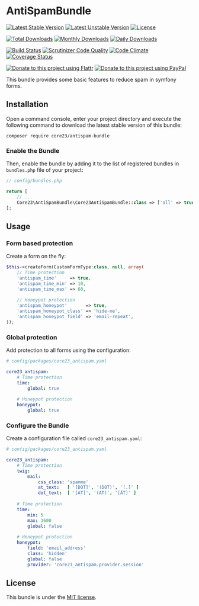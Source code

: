 AntiSpamBundle
==============
[![Latest Stable Version](https://poser.pugx.org/core23/antispam-bundle/v/stable)](https://packagist.org/packages/core23/antispam-bundle)
[![Latest Unstable Version](https://poser.pugx.org/core23/antispam-bundle/v/unstable)](https://packagist.org/packages/core23/antispam-bundle)
[![License](https://poser.pugx.org/core23/antispam-bundle/license)](LICENSE.md)

[![Total Downloads](https://poser.pugx.org/core23/antispam-bundle/downloads)](https://packagist.org/packages/core23/antispam-bundle)
[![Monthly Downloads](https://poser.pugx.org/core23/antispam-bundle/d/monthly)](https://packagist.org/packages/core23/antispam-bundle)
[![Daily Downloads](https://poser.pugx.org/core23/antispam-bundle/d/daily)](https://packagist.org/packages/core23/antispam-bundle)

[![Build Status](https://travis-ci.org/core23/AntiSpamBundle.svg)](https://travis-ci.org/core23/AntiSpamBundle)
[![Scrutinizer Code Quality](https://scrutinizer-ci.com/g/core23/AntiSpamBundle/badges/quality-score.png?b=master)](https://scrutinizer-ci.com/g/core23/AntiSpamBundle)
[![Code Climate](https://codeclimate.com/github/core23/AntiSpamBundle/badges/gpa.svg)](https://codeclimate.com/github/core23/AntiSpamBundle)
[![Coverage Status](https://coveralls.io/repos/core23/AntiSpamBundle/badge.svg)](https://coveralls.io/r/core23/AntiSpamBundle)

[![Donate to this project using Flattr](https://img.shields.io/badge/flattr-donate-yellow.svg)](https://flattr.com/profile/core23)
[![Donate to this project using PayPal](https://img.shields.io/badge/paypal-donate-yellow.svg)](https://paypal.me/gripp)

This bundle provides some basic features to reduce spam in symfony forms.

## Installation

Open a command console, enter your project directory and execute the following command to download the latest stable version of this bundle:

```
composer require core23/antispam-bundle
```

### Enable the Bundle

Then, enable the bundle by adding it to the list of registered bundles in `bundles.php` file of your project:

```php
// config/bundles.php

return [
    // ...
    Core23\AntiSpamBundle\Core23AntiSpamBundle::class => ['all' => true],
];
```

## Usage

### Form based protection

Create a form on the fly:

```php
$this->createForm(CustomFormType:class, null, array(
    // Time protection
    'antispam_time'     => true,
    'antispam_time_min' => 10,
    'antispam_time_max' => 60,
    
    // Honeypot protection
    'antispam_honeypot'       => true,
    'antispam_honeypot_class' => 'hide-me',
    'antispam_honeypot_field' => 'email-repeat',
));
```

### Global protection

Add protection to all forms using the configuration:

```yaml
# config/packages/core23_antispam.yaml

core23_antispam:
    # Time protection
    time:
        global: true
        
    # Honeypot protection
    honeypot:
        global: true
```

### Configure the Bundle

Create a configuration file called `core23_antispam.yaml`:

```yaml
# config/packages/core23_antispam.yaml

core23_antispam:
    # Time protection
    twig:
        mail:
            css_class: 'spamme'
            at_text:   [ '[DOT]', '(DOT)', '[.]' ]
            dot_text:  [ '[AT]', '(AT)', '[ÄT]' ]
        
    # Time protection
    time:
        min: 5
        max: 3600
        global: false
        
    # Honeypot protection
    honeypot:
        field: 'email_address'
        class: 'hidden'
        global: false
        provider: 'core23_antispam.provider.session'
```

## License

This bundle is under the [MIT license](LICENSE.md).
